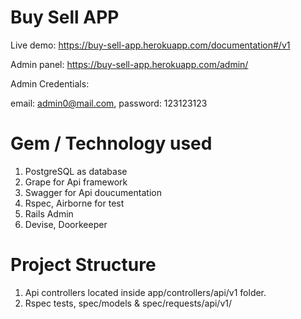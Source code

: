 # Buy Sell APP

Live demo: https://buy-sell-app.herokuapp.com/documentation#/v1

Admin panel: https://buy-sell-app.herokuapp.com/admin/

Admin Credentials:

email: admin0@mail.com, password: 123123123


# Gem / Technology used

1. PostgreSQL as database
2. Grape for Api framework
3. Swagger for Api doucumentation
4. Rspec, Airborne for test
5. Rails Admin
6. Devise, Doorkeeper


# Project Structure

1. Api controllers located inside app/controllers/api/v1 folder.
3. Rspec tests, spec/models & spec/requests/api/v1/
